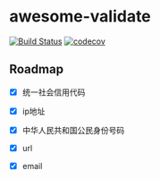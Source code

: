 # awesome-validate
[![Build Status](https://travis-ci.org/wusphinx/awesome-validate.svg?branch=master)](https://travis-ci.org/wusphinx/awesome-validate)
[![codecov](https://codecov.io/gh/wusphinx/awesome-validate/branch/master/graph/badge.svg)](https://codecov.io/gh/wusphinx/awesome-validate)

## Roadmap
- [x] 统一社会信用代码
- [x] ip地址
- [x] 中华人民共和国公民身份号码
- [x] url
- [x] email 

